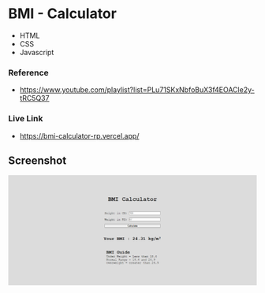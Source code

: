 # BMI - Calculator

- HTML
- CSS
- Javascript

### Reference
- https://www.youtube.com/playlist?list=PLu71SKxNbfoBuX3f4EOACle2y-tRC5Q37

### Live Link

- https://bmi-calculator-rp.vercel.app/





## Screenshot


![App Screenshot](https://github.com/Rahul-Bhutaiya/BMI-Calculator/blob/main/project-screenshot/BMI%20calculator.png?raw=true)







